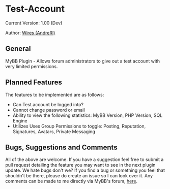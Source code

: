 Test-Account
================

Current Version: 1.00 (Dev)

Author: [Wires (AndreRl)](https://oseax.com)

General
-----------

MyBB Plugin - Allows forum administrators to give out a test account with very limited permissions.

Planned Features
-----------
The features to be implemented are as follows:

+ Can Test account be logged into?
+ Cannot change password or email
+ Ability to view the following statistics: MyBB Version, PHP Version, SQL Engine
+ Utilizes Uses Group Permissions to toggle: Posting, Reputation, Signatures, Avatars, Private Messaging

Bugs, Suggestions and Comments
-----------
All of the above are welcome. If you have a suggestion feel free to submit a pull request detailing the feature you may want to see in the next plugin update. We hate bugs don't we? If you find a bug or something you feel that shouldn't be there, please do create an issue so I can look over it. Any comments can be made to me directly via MyBB's forum, [here](https://community.mybb.com/user-87056.html).
